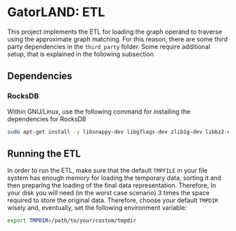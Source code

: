 # GatorLAND: ETL

This project implements the ETL for loading the graph operand to traverse using the approximate graph matching.
For this reason, there are some third party dependencies in the `third_party` folder. Some require additional setup, that is explained in the following subsection

## Dependencies 
### RocksDB

Within GNU/Linux, use the following command for installing the dependencies for RocksDB

```bash    
sudo apt-get install -y libsnappy-dev libgflags-dev zlib1g-dev libbz2-dev liblz4-dev libzstd-dev zlib1g-dev
```

## Running the ETL

In order to run the ETL, make sure that the default `TMPFILE` in your file system has enough memory for
loading the temporary data, sorting it and then preparing the loading of the final data representation. Therefore,
In your disk you will need (in the worst case scenario) 3 times the space required to store the original data.
Therefore, choose your default `TMPDIR` wisely and, eventually, set the following environment variable:

```bash
export TMPDIR=/path/to/your/custom/tmpdir
```